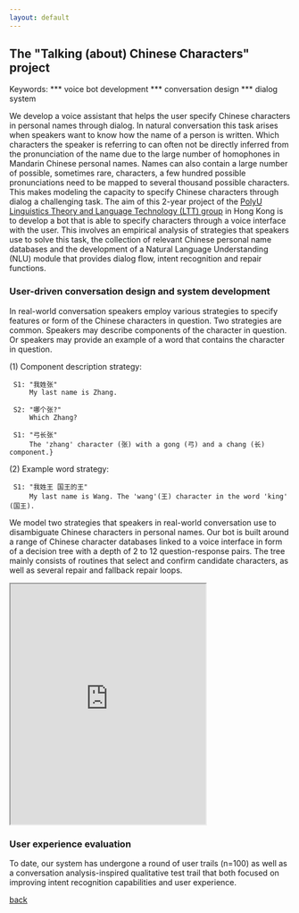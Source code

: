 ```yaml
---
layout: default
---
```


## The "Talking (about) Chinese Characters" project



Keywords: *** voice bot development *** conversation design *** dialog system

We develop a voice assistant that helps the user specify Chinese characters in personal names through dialog. In natural conversation this task arises when speakers want to know how the name of a person is written. Which characters the speaker is referring to can often not be directly inferred from the pronunciation of the name due to the large number of homophones in Mandarin Chinese personal names. Names can also contain a large number of possible, sometimes rare, characters, a few hundred possible pronunciations need to be mapped to several thousand possible characters. This makes modeling the capacity to specify Chinese characters through dialog a challenging task. The aim of this 2-year project of the <a href="http://llt.cbs.polyu.edu.hk/">PolyU Linguistics Theory and Language Technology (LTT) group</a> in Hong Kong is to develop a bot that is able to specify characters through a voice interface with the user. This involves an empirical analysis of strategies that speakers use to solve this task, the collection of relevant Chinese personal name databases and the development of a Natural Language Understanding (NLU) module that provides dialog flow, intent recognition and repair functions.

### User-driven conversation design and system development

In real-world conversation speakers employ various strategies to specify features or form of the Chinese characters in question. Two strategies are common. Speakers may describe components of the character in question. Or speakers may provide an example of a word that contains the character in question. 
	
(1) Component description strategy:
 
	 S1: "我姓张"
	     My last name is Zhang.
    	 
	 S2: "哪个张?"
	     Which Zhang?
    	 
	 S1: "弓长张"
	     The 'zhang' character (张) with a gong (弓) and a chang (长) component.}
	    	  
	
(2) Example word strategy:
	
	 S1: "我姓王 国王的王"
	     My last name is Wang. The 'wang'(王) character in the word 'king' (国王).




We model two strategies that speakers in real-world conversation use to disambiguate Chinese characters in personal names. Our bot is built around a range of Chinese character databases linked to a voice interface in form of a decision tree with a depth of 2 to 12 question-response pairs. The tree mainly consists of routines that select and confirm candidate characters, as well as several repair and fallback repair loops. 



<iframe allow="microphone;" width="350" height="430" src="https://console.dialogflow.com/api-client/demo/embedded/1779b520-551f-4bbf-bc9c-0a5154f217e0">
</iframe>


### User experience evaluation

To date, our system has undergone a round of user trails (n=100) as well as a conversation analysis-inspired qualitative test trail that both focused on improving intent recognition capabilities and user experience. 


[back](./)

